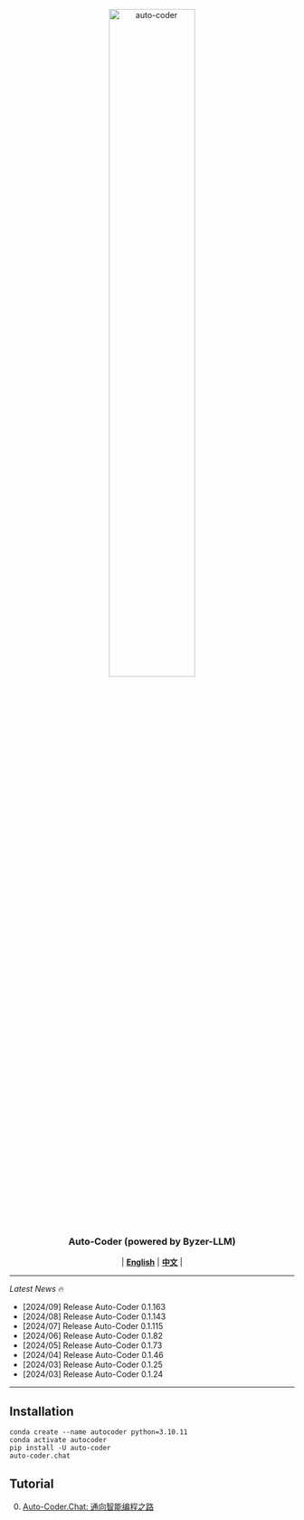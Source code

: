 <p align="center">
  <picture>    
    <img alt="auto-coder" src="./logo/auto-coder.jpeg" width=55%>
  </picture>
</p>

<h3 align="center">
Auto-Coder (powered by Byzer-LLM)
</h3>

<p align="center">
| <a href="./docs/en"><b>English</b></a> | <a href="https://uelng8wukz.feishu.cn/wiki/QIpkwpQo2iSdkwk9nP6cNSPlnPc"><b>中文</b></a> |

</p>

---

*Latest News* 🔥
- [2024/09] Release Auto-Coder 0.1.163
- [2024/08] Release Auto-Coder 0.1.143
- [2024/07] Release Auto-Coder 0.1.115
- [2024/06] Release Auto-Coder 0.1.82
- [2024/05] Release Auto-Coder 0.1.73
- [2024/04] Release Auto-Coder 0.1.46
- [2024/03] Release Auto-Coder 0.1.25
- [2024/03] Release Auto-Coder 0.1.24

---

## Installation

```shell
conda create --name autocoder python=3.10.11
conda activate autocoder
pip install -U auto-coder
auto-coder.chat
```

## Tutorial

0. [Auto-Coder.Chat: 通向智能编程之路](https://uelng8wukz.feishu.cn/wiki/QIpkwpQo2iSdkwk9nP6cNSPlnPc)


